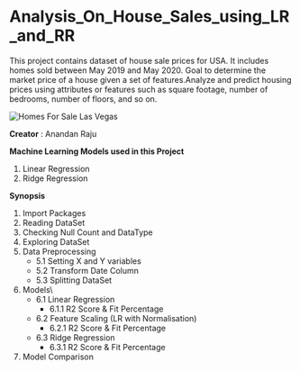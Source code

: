 # Analysis_On_House_Sales_using_LR_and_RR
This project contains dataset of house sale prices for USA. It includes homes sold between May 2019 and May 2020. Goal to determine the market price of a house given a set of features.Analyze and predict housing prices using attributes or features such as square footage, number of bedrooms, number of floors, and so on.

![Homes For Sale Las Vegas](https://user-images.githubusercontent.com/110320717/195160679-e15d63f9-483f-41af-89ae-4df268c1f5cf.jpg)


**Creator** : Anandan Raju



**Machine Learning Models used in this Project** 

1. Linear Regression
2. Ridge Regression

**Synopsis**

1. Import Packages
2. Reading DataSet
3. Checking Null Count and DataType
4. Exploring DataSet
5. Data Preprocessing
    * 5.1 Setting X and Y variables
    * 5.2 Transform Date Column
    * 5.3 Splitting DataSet
6. Models\
    * 6.1 Linear Regression
      - 6.1.1 R2 Score & Fit Percentage
    * 6.2 Feature Scaling (LR with Normalisation)
      - 6.2.1 R2 Score & Fit Percentage
    * 6.3 Ridge Regression
      - 6.3.1 R2 Score & Fit Percentage
7. Model Comparison
